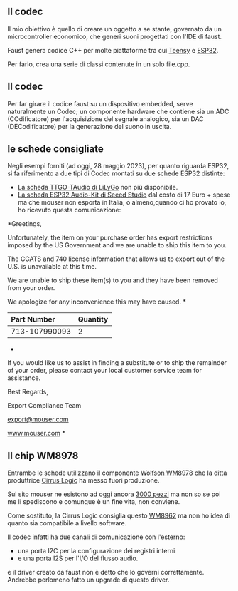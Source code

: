 ## Il codec
Il mio obiettivo è quello di creare un oggetto a se stante, governato da un microcontroller economico, che generi suoni progettati con l'IDE di faust.

Faust genera codice C++ per molte piattaforme tra cui [Teensy](https://faustdoc.grame.fr/tutorials/teensy/) e [ESP32](https://faustdoc.grame.fr/tutorials/esp32/).

Per farlo, crea una serie di classi contenute in un solo file.cpp.

## Il codec

Per far girare il codice faust su un dispositivo embedded, serve naturalmente un Codec; un componente hardware che contiene sia un ADC (COdificatore) per l'acquisizione del segnale analogico, sia un DAC (DECodificatore) per la generazione del suono in uscita.

## le schede consigliate

Negli esempi forniti (ad oggi, 28 maggio 2023), per quanto riguarda ESP32, si fa riferimento a due tipi di Codec montati su due schede ESP32 distinte: 
- [La scheda TTGO-TAudio di LiLyGo](https://it.aliexpress.com/item/32846510254.html?gatewayAdapt=glo2ita) non più disponibile.
- [La scheda ESP32 Audio-Kit di Seeed Studio](https://www.mouser.it/ProductDetail/713-107990093) dal costo di 17 Euro + spese ma che mouser non esporta in Italia, o almeno,quando ci ho provato io, ho ricevuto questa comunicazione:

*Greetings,

Unfortunately, the item on your purchase order has export restrictions imposed by the US Government and we are unable to ship this item to you. 

The CCATS and 740 license information that allows us to export out of the U.S. is unavailable at this time.  

We are unable to ship these item(s) to you and they have been removed from your order. 

We apologize for any inconvenience this may have caused.
*

| Part Number   | Quantity |
|:--------------|:---------|
| 713-107990093 | 2        |

*
If you would like us to assist in finding a substitute or to ship the remainder of your order, please contact your local customer service team for assistance.

Best Regards,

Export Compliance Team

export@mouser.com

www.mouser.com
*

## Il chip WM8978
Entrambe le schede utilizzano il componente [Wolfson WM8978](https://www.mouser.com/datasheet/2/76/WM8978_v4.5-1141768.pdf) che la ditta produttrice [Cirrus Logic](https://www.mouser.it/ProductDetail/Cirrus-Logic/WM8978CGEFL-V?qs=G8wrXCBxhFvEsBnvQH22jg%3D%3D) ha messo fuori produzione.

Sul sito mouser ne esistono ad oggi ancora [3000 pezzi](https://www.mouser.it/ProductDetail/Cirrus-Logic/WM8978CGEFL-V?qs=G8wrXCBxhFvEsBnvQH22jg%3D%3D) ma non so se poi me li spediscono e comunque è un fine vita, non conviene.

Come sostituto, la Cirrus Logic consiglia questo [WM8962](https://www.mouser.it/datasheet/2/76/WM8962B_v4_2-1142164.pdf) ma non ho idea di quanto sia compatibile a livello software.

Il codec infatti ha due canali di comunicazione con l'esterno: 
- una porta I2C per la configurazione dei registri interni
- e una porta I2S per l'I/O del flusso audio.

e il driver creato da faust non è detto che lo governi correttamente. Andrebbe perlomeno fatto un upgrade di questo driver.




